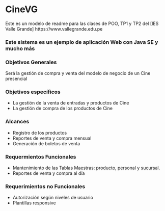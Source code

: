 
<h1>CineVG</h1>
Este es un modelo de readme para las clases de POO, TP1 y TP2 del [IES Valle Grande] https://www.vallegrande.edu.pe

### Este sistema es un ejemplo de aplicación Web con Java SE y mucho más

### Objetivos Generales
Será la gestión de compra y venta del modelo de negocio de un Cine presencial

### Objetivos específicos
* La gestión de la venta de entradas y productos de Cine
* La gestión de compra de los productos de Cine

### Alcances
* Registro de los productos
* Reportes de venta y compra mensual
* Generación de boletos de venta 

### Requermientos Funcionales
* Mantenimiento de las Tablas Maestras: producto, personal y sucursal.
* Reportes de venta y compra al día

### Requerimientos no Funcionales
* Autorización según niveles de usuario
* Plantillas responsive
